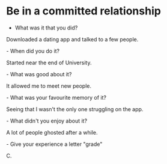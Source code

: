 
# Be in a committed relationship

- What was it that you did?
<p>Downloaded a dating app and talked to a few people.</p>
- When did you do it?
<p>Started near the end of University.</p>
- What was good about it?
<p>It allowed me to meet new people.</p>
- What was your favourite memory of it?
<p>Seeing that I wasn't the only one struggling on the app.</p>
- What didn't you enjoy about it?
<p>A lot of people ghosted after a while.</p>
- Give your experience a letter "grade"
<p>C.</p>

<style>
    .container {
        margin-bottom: 20px; /
        padding: 10px;
    }
</style>

<div class="container"></div>